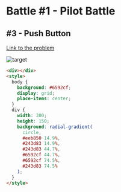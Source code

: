 # Battle #1 - Pilot Battle

## #3 - Push Button

[Link to the problem](https://cssbattle.dev/play/3)

![target](https://cssbattle.dev/targets/3.png)

```html
<div></div>
<style>
  body {
    background: #6592cf;
    display: grid;
    place-items: center;
  }
  div {
    width: 300;
    height: 150;
    background: radial-gradient(
      circle,
      #eeb850 14.9%,
      #243d83 14.9%,
      #243d83 44.7%,
      #6592cf 44.7%,
      #6592cf 74.5%,
      #243d83 74.5%
    );
  }
</style>
```
